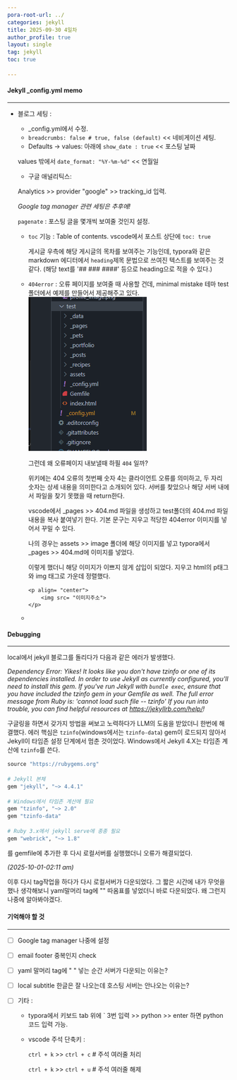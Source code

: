 ```yaml
---
pora-root-url: ../
categories: jekyll
title: 2025-09-30 4일차
author_profile: true
layout: single
tag: jekyll
toc: true

---
```


#### Jekyll _config.yml memo

---

- 블로그 세팅 :

  - \_config.yml에서 수정.
  - `breadcrumbs: false # true, false (default)` << 네비게이션 세팅.
  - Defaults -> values: 아래에 `show_date : true` << 포스팅 날짜

   values 밖에서 `date_format: "%Y-%m-%d"` << 연월일

  - 구글 애널리틱스:

   Analytics >> provider "google" >> tracking_id 입력.

   _Google tag manager 관련 세팅은 추후에!_

   `pagenate` : 포스팅 글을 몇개씩 보여줄 것인지 설정.
  
  - `toc` 기능 : Table of contents. vscode에서 포스트 상단에 `toc: true`
  
    게시글 우측에 해당 게시글의 목차를 보여주는 기능인데, typora와 같은 markdown 에디터에서 `heading`제목 문법으로 쓰여진 텍스트를 보여주는 것 같다. (해당 text를 '## ### ####' 등으로 heading으로 적을 수 있다.)
  
  - `404error` : 오류 페이지를 보여줄 때 사용할 건데, minimal mistake 테마 test 폴더에서 예제를 만들어서 제공해주고 있다.![image-20251001111704647](../images/2025-09-30-4일차/image-20251001111704647.png)
  
    그런데 왜 오류페이지 내보낼때 하필 `404` 일까? 
  
    위키에는 404 오류의 첫번째 숫자 4는 클라이언트 오류를 의미하고, 두 자리 숫자는 상세 내용을 의미한다고 소개되어 있다. 서버를 찾았으나 해당 서버 내에서 파일을 찾기 못했을 때 return한다.
  
     vscode에서 _pages >> 404.md 파일을 생성하고 test폴더의 404.md 파일내용을 복사 붙여넣기 한다. 기본 문구는 지우고 적당한 404error 이미지를 넣어서 꾸밀 수 있다.
  
     나의 경우는 assets >> image 폴더에 해당 이미지를 넣고 typora에서 _pages >> 404.md에 이미지를 넣었다.
  
     
  
     이렇게 했더니 해당 이미지가 이쁘지 않게 삽입이 되었다. 지우고 html의 p태그와 img 태그로 가운데 정렬했다.
  
    ```
    <p align= "center">
    	<img src= "이미지주소">
    </p>
    ```
  
    
  
  - 
  
  





#### **Debugging**

------

 local에서 jekyll 블로그를 돌리다가 다음과 같은 에러가 발생했다.

*Dependency Error: Yikes! It looks like you don't have tzinfo or one of its dependencies installed. In order to use Jekyll as currently configured, you'll need to install this gem. If you've run Jekyll with `bundle exec`, ensure that you have included the tzinfo gem in your Gemfile as well. The full error message from Ruby is: 'cannot load such file -- tzinfo' If you run into trouble, you can find helpful resources at https://jekyllrb.com/help/!*



구글링을 하면서 갖가지 방법을 써보고 노력하다가 LLM의 도움을 받았더니 한번에 해결했다. 에러 핵심은 `tzinfo`(windows에서는 `tzinfo-data`) gem이 로드되지 않아서 Jekyll이 타임존 설정 단계에서 멈춘 것이었다. Windows에서 Jekyll 4.X는 타임존 계산에 `tzinfo`를 쓴다.



```ruby
source "https://rubygems.org"

# Jekyll 본체
gem "jekyll", "~> 4.4.1"

# Windows에서 타임존 계산에 필요
gem "tzinfo", "~> 2.0"
gem "tzinfo-data"

# Ruby 3.x에서 jekyll serve에 종종 필요
gem "webrick", "~> 1.8"

```

를 gemfile에 추가한 후 다시 로컬서버를 실행했더니 오류가 해결되었다.

*(2025-10-01-02:11 am)*

이후 다시 tag작업을 하다가 다시 로컬서버가 다운되었다. 그 짧은 시간에 내가 무엇을 했나 생각해보니 yaml말머리 tag에 "" 따옴표를 넣었더니 바로 다운되었다. 왜 그런지 나중에 알아봐야겠다.







#### **기억해야 할 것**

------



- [ ] Google tag manager 나중에 설정

- [ ] email footer 중복인지 check

- [ ] yaml 말머리 tag에 " " 넣는 순간 서버가 다운되는 이유는?

- [ ] local subtitle 한글은 잘 나오는데 호스팅 서버는 안나오는 이유는? 

- [ ] 기타 :

  - typora에서 키보드 tab 위에 ` 3번 입력 >> python >> enter 하면 python 코드 입력 가능.

  - vscode 주석 단축키 :

    `ctrl + k` >> `ctrl + c` # 주석 여러줄 처리

    `ctrl + k` >> `ctrl + u` # 주석 여러줄 해제
